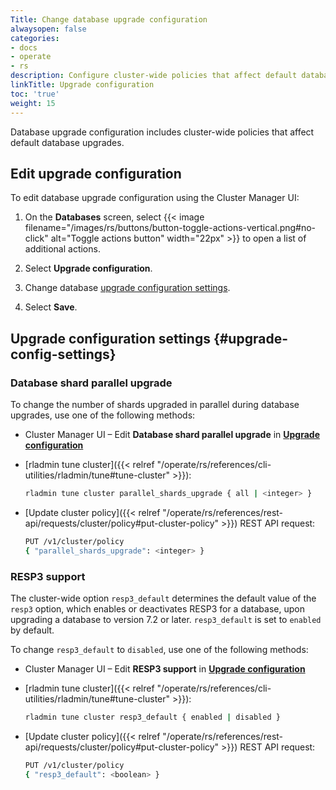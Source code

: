 ```yaml
---
Title: Change database upgrade configuration
alwaysopen: false
categories:
- docs
- operate
- rs
description: Configure cluster-wide policies that affect default database upgrades.
linkTitle: Upgrade configuration
toc: 'true'
weight: 15
---
```


Database upgrade configuration includes cluster-wide policies that affect default database upgrades.

## Edit upgrade configuration

To edit database upgrade configuration using the Cluster Manager UI:

1. On the **Databases** screen, select {{< image filename="/images/rs/buttons/button-toggle-actions-vertical.png#no-click" alt="Toggle actions button" width="22px" >}} to open a list of additional actions.

1. Select **Upgrade configuration**.

1. Change database [upgrade configuration settings](#upgrade-config-settings).

1. Select **Save**.

## Upgrade configuration settings {#upgrade-config-settings}

### Database shard parallel upgrade

To change the number of shards upgraded in parallel during database upgrades, use one of the following methods:

- Cluster Manager UI – Edit **Database shard parallel upgrade** in [**Upgrade configuration**](#edit-upgrade-configuration)

- [rladmin tune cluster]({{< relref "/operate/rs/references/cli-utilities/rladmin/tune#tune-cluster" >}}): 
    
    ```sh
    rladmin tune cluster parallel_shards_upgrade { all | <integer> }
    ```

- [Update cluster policy]({{< relref "/operate/rs/references/rest-api/requests/cluster/policy#put-cluster-policy" >}}) REST API request:

    ```sh
    PUT /v1/cluster/policy 
    { "parallel_shards_upgrade": <integer> }
    ```

### RESP3 support

The cluster-wide option `resp3_default` determines the default value of the `resp3` option, which enables or deactivates RESP3 for a database, upon upgrading a database to version 7.2 or later. `resp3_default` is set to `enabled` by default.

To change `resp3_default` to `disabled`, use one of the following methods:

- Cluster Manager UI – Edit **RESP3 support** in [**Upgrade configuration**](#edit-upgrade-configuration)

- [rladmin tune cluster]({{< relref "/operate/rs/references/cli-utilities/rladmin/tune#tune-cluster" >}}): 
    
    ```sh
    rladmin tune cluster resp3_default { enabled | disabled }
    ```

- [Update cluster policy]({{< relref "/operate/rs/references/rest-api/requests/cluster/policy#put-cluster-policy" >}}) REST API request:

    ```sh
    PUT /v1/cluster/policy 
    { "resp3_default": <boolean> }
    ```
